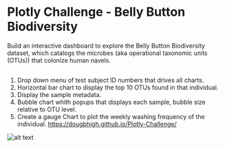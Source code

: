 # Plotly Challenge - Belly Button Biodiversity
Build an interactive dashboard to explore the Belly Button Biodiversity dataset, which catalogs the microbes (aka operational taxonomic units (OTUs)) that colonize human navels.
## 
1. Drop down menu of test subject ID numbers that drives all charts.
2. Horizontal bar chart to display the top 10 OTUs found in that individual.
3. Display the sample metadata.
4. Bubble chart whith popups that displays each sample, bubble size relative to OTU level.
5. Create a gauge Chart to plot the weekly washing frequency of the individual.
https://dougbhigh.github.io/Plotly-Challenge/ 

![alt text](https://github.com/dougbhigh/Plotly-Challenge/blob/master/data/Bellybutton_Biodiversity.png)